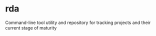 # rda

Command-line tool utility and repository for tracking projects and their current stage of maturity

